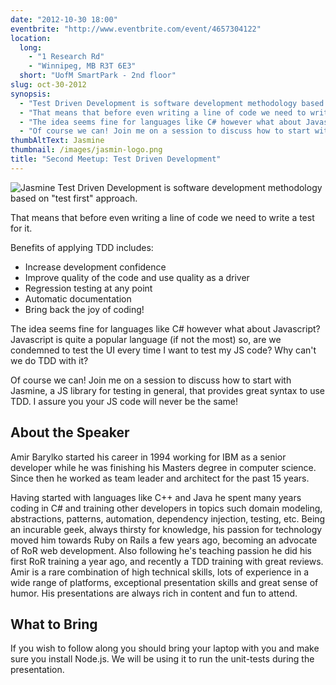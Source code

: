 ```yaml
---
date: "2012-10-30 18:00"
eventbrite: "http://www.eventbrite.com/event/4657304122"
location: 
  long: 
    - "1 Research Rd"
    - "Winnipeg, MB R3T 6E3"
  short: "UofM SmartPark - 2nd floor"
slug: oct-30-2012
synopsis: 
  - "Test Driven Development is software development methodology based on \"test first\" approach."
  - "That means that before even writing a line of code we need to write a test for it."
  - "The idea seems fine for languages like C# however what about Javascript? Javascript is quite a popular language (if not the most) so, are we condemned to test the UI every time I want to test my JS code? Why can't we do TDD with it?"
  - "Of course we can! Join me on a session to discuss how to start with Jasmine, a JS library for testing in general, that provides great syntax to use TDD. I assure you your JS code will never be the same!"
thumbAltText: Jasmine
thumbnail: /images/jasmin-logo.png
title: "Second Meetup: Test Driven Development"
---
```


![Jasmine](/images/jasmin-logo.png "Jasmine")
Test Driven Development is software development methodology based on "test first" approach.

That means that before even writing a line of code we need to write a test for it.

Benefits of applying TDD includes:

* Increase development confidence
* Improve quality of the code and use quality as a driver
* Regression testing at any point
* Automatic documentation
* Bring back the joy of coding!

The idea seems fine for languages like C# however what about Javascript? Javascript is quite a popular language (if not the most) so, are we condemned to test the UI every time I want to test my JS code? Why can't we do TDD with it?

Of course we can! Join me on a session to discuss how to start with Jasmine, a JS library for testing in general, that provides great syntax to use TDD. I assure you your JS code will never be the same!

About the Speaker
-----------------

Amir Barylko started his career in 1994 working for IBM as a senior developer while he was finishing his Masters degree in computer science. Since then he worked as team leader and architect for the past 15 years.

Having started with languages like C++ and Java he spent many years coding in C# and training other developers in topics such domain modeling, abstractions, patterns, automation, dependency injection, testing, etc. Being an incurable geek, always thirsty for knowledge, his passion for technology moved him towards Ruby on Rails a few years ago, becoming an advocate of RoR web development. Also following he's teaching passion he did his first RoR training a year ago, and recently a TDD training with great reviews. Amir is a rare combination of high technical skills, lots of experience in a wide range of platforms, exceptional presentation skills and great sense of humor. His presentations are always rich in content and fun to attend.

What to Bring
-------------

If you wish to follow along you should bring your laptop with you and make sure you install Node.js. We will be using it to run the unit-tests during the presentation.
